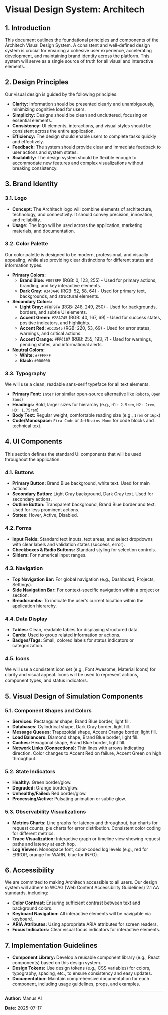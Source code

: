 # Visual Design System: Architech

## 1. Introduction

This document outlines the foundational principles and components of the Architech Visual Design System. A consistent and well-defined design system is crucial for ensuring a cohesive user experience, accelerating development, and maintaining brand identity across the platform. This system will serve as a single source of truth for all visual and interactive elements.

## 2. Design Principles

Our visual design is guided by the following principles:

*   **Clarity:** Information should be presented clearly and unambiguously, minimizing cognitive load for users.
*   **Simplicity:** Designs should be clean and uncluttered, focusing on essential elements.
*   **Consistency:** UI elements, interactions, and visual styles should be consistent across the entire application.
*   **Efficiency:** The design should enable users to complete tasks quickly and effectively.
*   **Feedback:** The system should provide clear and immediate feedback to user actions and system states.
*   **Scalability:** The design system should be flexible enough to accommodate new features and complex visualizations without breaking consistency.

## 3. Brand Identity

### 3.1. Logo

*   **Concept:** The Architech logo will combine elements of architecture, technology, and connectivity. It should convey precision, innovation, and reliability.
*   **Usage:** The logo will be used across the application, marketing materials, and documentation.

### 3.2. Color Palette

Our color palette is designed to be modern, professional, and visually appealing, while also providing clear distinctions for different states and information types.

*   **Primary Colors:**
    *   **Brand Blue:** `#007BFF` (RGB: 0, 123, 255) - Used for primary actions, branding, and key interactive elements.
    *   **Dark Gray:** `#343A40` (RGB: 52, 58, 64) - Used for primary text, backgrounds, and structural elements.
*   **Secondary Colors:**
    *   **Light Gray:** `#F8F9FA` (RGB: 248, 249, 250) - Used for backgrounds, borders, and subtle UI elements.
    *   **Accent Green:** `#28A745` (RGB: 40, 167, 69) - Used for success states, positive indicators, and highlights.
    *   **Accent Red:** `#DC3545` (RGB: 220, 53, 69) - Used for error states, warnings, and critical actions.
    *   **Accent Orange:** `#FFC107` (RGB: 255, 193, 7) - Used for warnings, pending states, and informational alerts.
*   **Neutral Colors:**
    *   **White:** `#FFFFFF`
    *   **Black:** `#000000`

### 3.3. Typography

We will use a clean, readable sans-serif typeface for all text elements.

*   **Primary Font:** `Inter` (or similar open-source alternative like `Roboto`, `Open Sans`)
*   **Headings:** Bold, larger sizes for hierarchy (e.g., `H1: 2.5rem`, `H2: 2rem`, `H3: 1.75rem`)
*   **Body Text:** Regular weight, comfortable reading size (e.g., `1rem` or `16px`)
*   **Code/Monospace:** `Fira Code` or `JetBrains Mono` for code blocks and technical text.

## 4. UI Components

This section defines the standard UI components that will be used throughout the application.

### 4.1. Buttons

*   **Primary Button:** Brand Blue background, white text. Used for main actions.
*   **Secondary Button:** Light Gray background, Dark Gray text. Used for secondary actions.
*   **Outline Button:** Transparent background, Brand Blue border and text. Used for less prominent actions.
*   **States:** Hover, Active, Disabled.

### 4.2. Forms

*   **Input Fields:** Standard text inputs, text areas, and select dropdowns with clear labels and validation states (success, error).
*   **Checkboxes & Radio Buttons:** Standard styling for selection controls.
*   **Sliders:** For numerical input ranges.

### 4.3. Navigation

*   **Top Navigation Bar:** For global navigation (e.g., Dashboard, Projects, Settings).
*   **Side Navigation Bar:** For context-specific navigation within a project or section.
*   **Breadcrumbs:** To indicate the user's current location within the application hierarchy.

### 4.4. Data Display

*   **Tables:** Clean, readable tables for displaying structured data.
*   **Cards:** Used to group related information or actions.
*   **Badges/Tags:** Small, colored labels for status indicators or categorization.

### 4.5. Icons

We will use a consistent icon set (e.g., Font Awesome, Material Icons) for clarity and visual appeal. Icons will be used to represent actions, component types, and status indicators.

## 5. Visual Design of Simulation Components

### 5.1. Component Shapes and Colors

*   **Services:** Rectangular shape, Brand Blue border, light fill.
*   **Databases:** Cylindrical shape, Dark Gray border, light fill.
*   **Message Queues:** Trapezoidal shape, Accent Orange border, light fill.
*   **Load Balancers:** Diamond shape, Brand Blue border, light fill.
*   **Caches:** Hexagonal shape, Brand Blue border, light fill.
*   **Network Links (Connections):** Thin lines with arrows indicating direction. Color changes to Accent Red on failure, Accent Green on high throughput.

### 5.2. State Indicators

*   **Healthy:** Green border/glow.
*   **Degraded:** Orange border/glow.
*   **Unhealthy/Failed:** Red border/glow.
*   **Processing/Active:** Pulsating animation or subtle glow.

### 5.3. Observability Visualizations

*   **Metrics Charts:** Line graphs for latency and throughput, bar charts for request counts, pie charts for error distribution. Consistent color coding for different metrics.
*   **Trace Visualization:** Interactive graph or timeline view showing request paths and latency at each hop.
*   **Log Viewer:** Monospace font, color-coded log levels (e.g., red for ERROR, orange for WARN, blue for INFO).

## 6. Accessibility

We are committed to making Architech accessible to all users. Our design system will adhere to WCAG (Web Content Accessibility Guidelines) 2.1 AA standards, including:

*   **Color Contrast:** Ensuring sufficient contrast between text and background colors.
*   **Keyboard Navigation:** All interactive elements will be navigable via keyboard.
*   **ARIA Attributes:** Using appropriate ARIA attributes for screen readers.
*   **Focus Indicators:** Clear visual focus indicators for interactive elements.

## 7. Implementation Guidelines

*   **Component Library:** Develop a reusable component library (e.g., React components) based on this design system.
*   **Design Tokens:** Use design tokens (e.g., CSS variables) for colors, typography, spacing, etc., to ensure consistency and easy updates.
*   **Documentation:** Maintain comprehensive documentation for each component, including usage guidelines, props, and examples.

---

**Author:** Manus AI

**Date:** 2025-07-17


